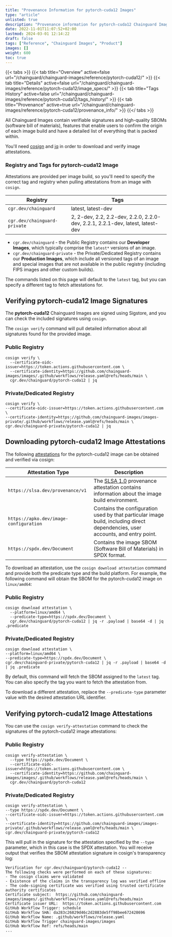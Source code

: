 ```yaml
---
title: "Provenance Information for pytorch-cuda12 Images"
type: "article"
unlisted: true
description: "Provenance information for pytorch-cuda12 Chainguard Image"
date: 2022-11-01T11:07:52+02:00
lastmod: 2024-03-01 12:14:22
draft: false
tags: ["Reference", "Chainguard Images", "Product"]
images: []
weight: 600
toc: true
---
```


{{< tabs >}}
{{< tab title="Overview" active=false url="/chainguard/chainguard-images/reference/pytorch-cuda12/" >}}
{{< tab title="Details" active=false url="/chainguard/chainguard-images/reference/pytorch-cuda12/image_specs/" >}}
{{< tab title="Tags History" active=false url="/chainguard/chainguard-images/reference/pytorch-cuda12/tags_history/" >}}
{{< tab title="Provenance" active=true url="/chainguard/chainguard-images/reference/pytorch-cuda12/provenance_info/" >}}
{{</ tabs >}}

All Chainguard Images contain verifiable signatures and high-quality SBOMs (software bill of materials), features that enable users to confirm the origin of each image build and have a detailed list of everything that is packed within.

You'll need [cosign](https://docs.sigstore.dev/cosign/overview/) and [jq](https://stedolan.github.io/jq/) in order to download and verify image attestations.

### Registry and Tags for pytorch-cuda12 Image
Attestations are provided per image build, so you'll need to specify the correct tag and registry when pulling attestations from an image with `cosign`.

| Registry                     | Tags                                                                           |
|------------------------------|--------------------------------------------------------------------------------|
| `cgr.dev/chainguard`         | latest, latest-dev                                                             |
| `cgr.dev/chainguard-private` | 2, 2-dev, 2.2, 2.2-dev, 2.2.0, 2.2.0-dev, 2.2.1, 2.2.1-dev, latest, latest-dev |


- `cgr.dev/chainguard` - the Public Registry contains our **Developer Images**, which typically comprise the `latest*` versions of an image.
- `cgr.dev/chainguard-private` - the Private/Dedicated Registry contains our **Production Images**, which include all versioned tags of an image and special images that are not available in the public registry (including FIPS images and other custom builds).

The commands listed on this page will default to the `latest` tag, but you can specify a different tag to fetch attestations for.

## Verifying pytorch-cuda12 Image Signatures
The **pytorch-cuda12** Chainguard Images are signed using Sigstore, and you can check the included signatures using `cosign`.

The `cosign verify` command will pull detailed information about all signatures found for the provided image.

### Public Registry

```shell
cosign verify \
  --certificate-oidc-issuer=https://token.actions.githubusercontent.com \
  --certificate-identity=https://github.com/chainguard-images/images/.github/workflows/release.yaml@refs/heads/main \
  cgr.dev/chainguard/pytorch-cuda12 | jq
```

### Private/Dedicated Registry

```shell
cosign verify \
--certificate-oidc-issuer=https://token.actions.githubusercontent.com \
--certificate-identity=https://github.com/chainguard-images/images-private/.github/workflows/release.yaml@refs/heads/main \
cgr.dev/chainguard-private/pytorch-cuda12 | jq
```

## Downloading pytorch-cuda12 Image Attestations

The following [attestations](https://slsa.dev/attestation-model) for the pytorch-cuda12 image can be obtained and verified via cosign:

| Attestation Type | Description |
|----------------|-------------|
| `https://slsa.dev/provenance/v1` | The [SLSA 1.0](https://slsa.dev/spec/v1.0/provenance) provenance attestation contains information about the image build environment. |
| `https://apko.dev/image-configuration` | Contains the configuration used by that particular image build, including direct dependencies, user accounts, and entry point. |
| `https://spdx.dev/Document` | Contains the image SBOM (Software Bill of Materials) in SPDX format. |


To download an attestation, use the `cosign download attestation` command and provide both the predicate type and the build platform. For example, the following command will obtain the SBOM for the pytorch-cuda12 image on `linux/amd64`:

### Public Registry

```shell
cosign download attestation \
  --platform=linux/amd64 \
  --predicate-type=https://spdx.dev/Document \
  cgr.dev/chainguard/pytorch-cuda12 | jq -r .payload | base64 -d | jq .predicate
```

### Private/Dedicated Registry

```shell
cosign download attestation \
--platform=linux/amd64 \
--predicate-type=https://spdx.dev/Document \
cgr.dev/chainguard-private/pytorch-cuda12 | jq -r .payload | base64 -d | jq .predicate
```

By default, this command will fetch the SBOM assigned to the `latest` tag. You can also specify the tag you want to fetch the attestation from.

To download a different attestation, replace the `--predicate-type` parameter value with the desired attestation URL identifier.

## Verifying pytorch-cuda12 Image Attestations
You can use the `cosign verify-attestation` command to check the signatures of the pytorch-cuda12 image attestations:

### Public Registry

```shell
cosign verify-attestation \
  --type https://spdx.dev/Document \
  --certificate-oidc-issuer=https://token.actions.githubusercontent.com \
  --certificate-identity=https://github.com/chainguard-images/images/.github/workflows/release.yaml@refs/heads/main \
  cgr.dev/chainguard/pytorch-cuda12
```

### Private/Dedicated Registry

```shell
cosign verify-attestation \
--type https://spdx.dev/Document \
--certificate-oidc-issuer=https://token.actions.githubusercontent.com \
--certificate-identity=https://github.com/chainguard-images/images-private/.github/workflows/release.yaml@refs/heads/main \
cgr.dev/chainguard-private/pytorch-cuda12
```

This will pull in the signature for the attestation specified by the `--type` parameter, which in this case is the SPDX attestation. You will receive output that verifies the SBOM attestation signature in cosign's transparency log:

```
Verification for cgr.dev/chainguard/pytorch-cuda12 --
The following checks were performed on each of these signatures:
- The cosign claims were validated
- Existence of the claims in the transparency log was verified offline
- The code-signing certificate was verified using trusted certificate authority certificates
Certificate subject:  https://github.com/chainguard-images/images/.github/workflows/release.yaml@refs/heads/main
Certificate issuer URL:  https://token.actions.githubusercontent.com
GitHub Workflow Trigger: schedule
GitHub Workflow SHA: da283c26829d46c2d2883de5ff98bee672428696
GitHub Workflow Name: .github/workflows/release.yaml
GitHub Workflow Trigger chainguard-images/images
GitHub Workflow Ref: refs/heads/main
...
```
